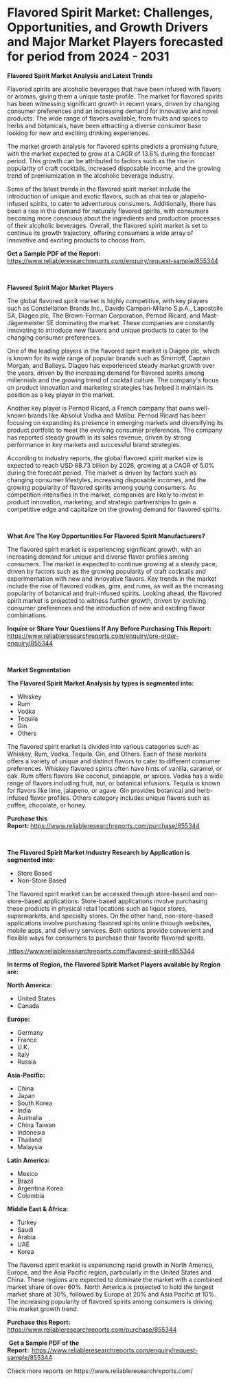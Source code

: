 <p><h1>Flavored Spirit Market: Challenges, Opportunities, and Growth Drivers and Major Market Players forecasted for period from 2024 - 2031</h1></p><p><strong>Flavored Spirit Market Analysis and Latest Trends</strong></p>
<p><p>Flavored spirits are alcoholic beverages that have been infused with flavors or aromas, giving them a unique taste profile. The market for flavored spirits has been witnessing significant growth in recent years, driven by changing consumer preferences and an increasing demand for innovative and novel products. The wide range of flavors available, from fruits and spices to herbs and botanicals, have been attracting a diverse consumer base looking for new and exciting drinking experiences.</p><p>The market growth analysis for flavored spirits predicts a promising future, with the market expected to grow at a CAGR of 13.6% during the forecast period. This growth can be attributed to factors such as the rise in popularity of craft cocktails, increased disposable income, and the growing trend of premiumization in the alcoholic beverage industry.</p><p>Some of the latest trends in the flavored spirit market include the introduction of unique and exotic flavors, such as chai tea or jalapeño-infused spirits, to cater to adventurous consumers. Additionally, there has been a rise in the demand for naturally flavored spirits, with consumers becoming more conscious about the ingredients and production processes of their alcoholic beverages. Overall, the flavored spirit market is set to continue its growth trajectory, offering consumers a wide array of innovative and exciting products to choose from.</p></p>
<p><strong>Get a Sample PDF of the Report:&nbsp;</strong> <a href="https://www.reliableresearchreports.com/enquiry/request-sample/855344">https://www.reliableresearchreports.com/enquiry/request-sample/855344</a></p>
<p>&nbsp;</p>
<p><strong>Flavored Spirit Major Market Players</strong></p>
<p><p>The global flavored spirit market is highly competitive, with key players such as Constellation Brands Inc., Davide Campari-Milano S.p.A., Lapostolle SA, Diageo plc, The Brown-Forman Corporation, Pernod Ricard, and Mast-Jägermeister SE dominating the market. These companies are constantly innovating to introduce new flavors and unique products to cater to the changing consumer preferences.</p><p>One of the leading players in the flavored spirit market is Diageo plc, which is known for its wide range of popular brands such as Smirnoff, Captain Morgan, and Baileys. Diageo has experienced steady market growth over the years, driven by the increasing demand for flavored spirits among millennials and the growing trend of cocktail culture. The company's focus on product innovation and marketing strategies has helped it maintain its position as a key player in the market.</p><p>Another key player is Pernod Ricard, a French company that owns well-known brands like Absolut Vodka and Malibu. Pernod Ricard has been focusing on expanding its presence in emerging markets and diversifying its product portfolio to meet the evolving consumer preferences. The company has reported steady growth in its sales revenue, driven by strong performance in key markets and successful brand strategies.</p><p>According to industry reports, the global flavored spirit market size is expected to reach USD 88.73 billion by 2026, growing at a CAGR of 5.0% during the forecast period. The market is driven by factors such as changing consumer lifestyles, increasing disposable incomes, and the growing popularity of flavored spirits among young consumers. As competition intensifies in the market, companies are likely to invest in product innovation, marketing, and strategic partnerships to gain a competitive edge and capitalize on the growing demand for flavored spirits.</p></p>
<p>&nbsp;</p>
<p><strong>What Are The Key Opportunities For Flavored Spirit Manufacturers?</strong></p>
<p><p>The flavored spirit market is experiencing significant growth, with an increasing demand for unique and diverse flavor profiles among consumers. The market is expected to continue growing at a steady pace, driven by factors such as the growing popularity of craft cocktails and experimentation with new and innovative flavors. Key trends in the market include the rise of flavored vodkas, gins, and rums, as well as the increasing popularity of botanical and fruit-infused spirits. Looking ahead, the flavored spirit market is projected to witness further growth, driven by evolving consumer preferences and the introduction of new and exciting flavor combinations.</p></p>
<p><strong>Inquire or Share Your Questions If Any Before Purchasing This Report:</strong> <a href="https://www.reliableresearchreports.com/enquiry/pre-order-enquiry/855344">https://www.reliableresearchreports.com/enquiry/pre-order-enquiry/855344</a></p>
<p>&nbsp;</p>
<p><strong>Market Segmentation</strong></p>
<p><strong>The Flavored Spirit Market Analysis by types is segmented into:</strong></p>
<p><ul><li>Whiskey</li><li>Rum</li><li>Vodka</li><li>Tequila</li><li>Gin</li><li>Others</li></ul></p>
<p><p>The flavored spirit market is divided into various categories such as Whiskey, Rum, Vodka, Tequila, Gin, and Others. Each of these markets offers a variety of unique and distinct flavors to cater to different consumer preferences. Whiskey flavored spirits often have hints of vanilla, caramel, or oak. Rum offers flavors like coconut, pineapple, or spices. Vodka has a wide range of flavors including fruit, nut, or botanical infusions. Tequila is known for flavors like lime, jalapeno, or agave. Gin provides botanical and herb-infused flavor profiles. Others category includes unique flavors such as coffee, chocolate, or honey.</p></p>
<p><strong>Purchase this Report:&nbsp;</strong><a href="https://www.reliableresearchreports.com/purchase/855344">https://www.reliableresearchreports.com/purchase/855344</a></p>
<p>&nbsp;</p>
<p><strong>The Flavored Spirit Market Industry Research by Application is segmented into:</strong></p>
<p><ul><li>Store Based</li><li>Non-Store Based</li></ul></p>
<p><p>The flavored spirit market can be accessed through store-based and non-store-based applications. Store-based applications involve purchasing these products in physical retail locations such as liquor stores, supermarkets, and specialty stores. On the other hand, non-store-based applications involve purchasing flavored spirits online through websites, mobile apps, and delivery services. Both options provide convenient and flexible ways for consumers to purchase their favorite flavored spirits.</p></p>
<p><a href="https://www.reliableresearchreports.com/flavored-spirit-r855344">&nbsp;https://www.reliableresearchreports.com/flavored-spirit-r855344</a></p>
<p><strong>In terms of Region, the Flavored Spirit Market Players available by Region are:</strong></p>
<p>
    <p> <strong> North America: </strong>
        <ul>
            <li>United States</li>
            <li>Canada</li>
        </ul>
        </p> 
    <p> <strong> Europe: </strong>
        <ul>
            <li>Germany</li>
            <li>France</li>
            <li>U.K.</li>
            <li>Italy</li>
            <li>Russia</li>
        </ul>
        </p> 
    <p> <strong> Asia-Pacific: </strong>
        <ul>
            <li>China</li>
            <li>Japan</li>
            <li>South Korea</li>
            <li>India</li>
            <li>Australia</li>
            <li>China Taiwan</li>
            <li>Indonesia</li>
            <li>Thailand</li>
            <li>Malaysia</li>
        </ul>
        </p> 
    <p> <strong> Latin America: </strong>
        <ul>
            <li>Mexico</li>
            <li>Brazil</li>
            <li>Argentina Korea</li>
            <li>Colombia</li>
        </ul>
        </p> 
    <p> <strong> Middle East & Africa: </strong>
        <ul>
            <li>Turkey</li>
            <li>Saudi</li>
            <li>Arabia</li>
            <li>UAE</li>
            <li>Korea</li>
        </ul>
    </p>
    </p>
<p><p>The flavored spirit market is experiencing rapid growth in North America, Europe, and the Asia Pacific region, particularly in the United States and China. These regions are expected to dominate the market with a combined market share of over 60%. North America is projected to hold the largest market share at 30%, followed by Europe at 20% and Asia Pacific at 10%. The increasing popularity of flavored spirits among consumers is driving this market growth trend.</p></p>
<p><strong>Purchase this Report: </strong><a href="https://www.reliableresearchreports.com/purchase/855344">https://www.reliableresearchreports.com/purchase/855344</a></p>
<p>&nbsp;<strong>Get a Sample PDF of the Report:&nbsp;&nbsp;</strong><a href="https://www.reliableresearchreports.com/enquiry/request-sample/855344">https://www.reliableresearchreports.com/enquiry/request-sample/855344</a></p>
<p><strong></strong></p>
<p>Check more reports on https://www.reliableresearchreports.com/</p>